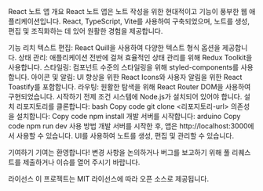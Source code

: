 React 노트 앱
개요
React 노트 앱은 노트 작성을 위한 현대적이고 기능이 풍부한 웹 애플리케이션입니다. React, TypeScript, Vite를 사용하여 구축되었으며, 노트를 생성, 편집 및 조직화하는 데 있어 원활한 경험을 제공합니다.

기능
리치 텍스트 편집: React Quill을 사용하여 다양한 텍스트 형식 옵션을 제공합니다.
상태 관리: 애플리케이션 전반에 걸쳐 효율적인 상태 관리를 위해 Redux Toolkit을 사용합니다.
스타일링: 컴포넌트 수준의 스타일링을 위해 styled-components를 사용합니다.
아이콘 및 알림: UI 향상을 위한 React Icons와 사용자 알림을 위한 React Toastify를 포함합니다.
라우팅: 원활한 탐색을 위해 React Router DOM을 사용하여 구현되었습니다.
시작하기
전제 조건
시스템에 Node.js가 설치되어 있어야 합니다.
설치
리포지토리를 클론합니다:
bash
Copy code
git clone <리포지토리-url>
의존성을 설치합니다:
Copy code
npm install
개발 서버를 시작합니다:
arduino
Copy code
npm run dev
사용 방법
개발 서버를 시작한 후, 앱은 http://localhost:3000에서 사용할 수 있습니다. UI를 사용하여 노트를 생성, 편집 및 관리할 수 있습니다.

기여하기
기여는 환영합니다! 변경 사항을 논의하거나 버그를 보고하기 위해 풀 리퀘스트를 제출하거나 이슈를 열어 주시기 바랍니다.

라이선스
이 프로젝트는 MIT 라이선스에 따라 오픈 소스로 제공됩니다.
